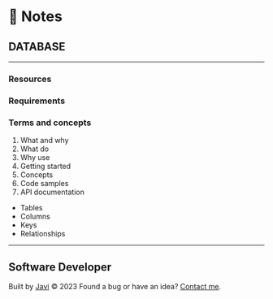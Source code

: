 # :memo: Notes
## DATABASE
---
### Resources
### Requirements
### Terms and concepts
1. What and why
2. What do
3. Why use
4. Getting started
5. Concepts
6. Code samples
7. API documentation
- Tables
- Columns
- Keys
- Relationships
---
## Software Developer
Built by [Javi](https://javierandres.dev) :copyright: 2023
Found a bug or have an idea? [Contact me](https://javierandres.dev).
